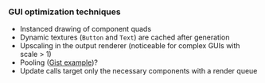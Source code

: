 ### GUI optimization techniques

- Instanced drawing of component quads
- Dynamic textures (`Button` and `Text`) are cached after generation
- Upscaling in the output renderer (noticeable for complex GUIs with scale > 1)
- Pooling ([Gist example](https://gist.github.com/louisstow/5609992))?
- Update calls target only the necessary components with a render queue